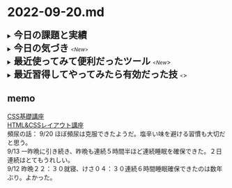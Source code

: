 # 2022-09-20.md
<details>
<summary><h2 style="display:inline">今日の課題と実績</h2></summary>
 <h3>やりたいこと/やったこと</h3>
 <ol>
  <li>Next.jsチュートリアル(ライト／ダークモード切替）</li>
   <br>
   <p> 詳しいソースコードなどの成果物は<a href="https://github.com/yuasys/nextjs-darkmode-yu">このリポジトリ</a>を参照してください。<br>
  </p>
    <li>Next.jsのチュートリアルをより実践的なものにすること</li>
   <br>
   <p> また、常に実践ベースで生産性を上げるためのエディタVscodeの設定などを探る
  </p>
  <li><h4 style="display:inline"><strong>今日の学び【Next.js】</strong></h4></li>
  <ul>
   <li><a href="https://nextjs.org/docs/advanced-features/custom-document">カスタムドキュメント（<b>pages/_document.js</b>）</a>を使うとheadタグやmetaタグを上書き（オーバーライド）できる
    
   ```javascript
    import { Html, Head, Main, NextScript } from 'next/document'

    export default function Document() {
    return (
      <Html>
        <Head />
        <body>
          <Main />
          <NextScript />
        </body>
      </Html>
     )
   }
   ```
   
   </li>
  </ul>
 </ol>
 </ol>
 </details>

<details>
 <summary><h2 style="display:inline">今日の気づき&nbsp;</h2><small><<i>New</i>></small></summary>
 <ol>
  <li>
【方向性の明確化】 
<br>１) Next.js　 <javascriptフレームワーク>
<br>２) Tailwind    <cssフレームワーク>
<br>３) Typescript <javascriptの堅牢性Up>

<br>【取り組み方の工夫】  
※過去１０年以上やってできなかったGithub活用の習慣化が成功したので、そのやり方を踏襲する

１) 方向性に合致した作業をルーチンワーク化する<br>
２) 成果物を発表する場を作りながら取り組む（緊張感の持続）
   </li>
   <li>絵文字はちゃんと色付きのまま表示できるgithubのMarkdown記法！これはうれしい！画像化する手間省ける！<br>
    <h3 style="display:inline">🚀 ロケット  🌳 落葉樹   ☕ コーヒー</h3>
   </li>
 </ol>
 </details>
 

<details>
  <summary><h2 style="display:inline">最近使ってみて便利だったツール&nbsp;</h2><small><<i>New</i></small>></summary>
  <ul>
   <li>スマホによるgithub編集：今日は今まで試してなかったスマホを使ったgithub上のファイル編集を実際にやってみたら意外と快適であった。これはなかなか良い。</li>
   <li>オンラインツール：<a href="https://favicon-generator.mintsu-dev.com/">ファビコンジェネレータ</a>で任意の画像をfaviconに変換</li>
   <li>オンラインツール：<a href="https://placehold.jp/">プレスホルダー</a>で任意サイズのダミー画像を生成</li>
  </ul>
</details>

 <details>
  <summary><h2 style="display:inline"?>最近習得してやってみたら有効だった技&nbsp;</h2><small><<i></i></small>></summary>
 
  <ul>
   <li>Reactでしょっちゅう使うjsxがはかどるVscodeの設定は<a href="https://555aug.hatenadiary.com/entry/2022/05/10/221816">このサイト</a>等を参考に行うと良い</li>
   <br><li>Vscodeエディタでlorem20とするとワード数２０のダミー段落が得られる。</li>
   <br><li>画面のキャッシュデータの削除／更新</li>
   <div><img src="../../images/fig22-09-07_1.png" style="width:640px;"></div>
  </ul>
</details>


## memo
[CSS基礎講座](https://youtube.com/playlist?list=PLwM1-TnN_NN5jWN09yjtxWng2XZa88ate)  
[HTML&CSSレイアウト講座](https://youtube.com/playlist?list=PLwM1-TnN_NN5x6_-OTH9BFVgbYg_l7oEN)  
頻尿の話：
  9/20 ほぼ頻尿は克服できたようだ。塩辛い味を避ける習慣も大切だと思う。  
  9/13 一昨晩に引き続き、昨晩も連続５時間半ほど連続睡眠を確保できた。２日連続はとてもうれしい。  
  9/12 昨晩２２：３０就寝、けさ０４：３０連続６時間睡眠確保できたのは数年ぶり。よかった。
